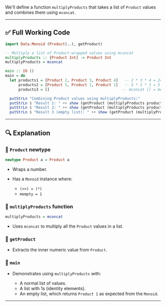 

We'll define a function `multiplyProducts` that takes a list of `Product` values and combines them using `mconcat`.

---

## ✅ Full Working Code

```haskell
import Data.Monoid (Product(..), getProduct)

-- Multiply a list of Product-wrapped values using mconcat
multiplyProducts :: [Product Int] -> Product Int
multiplyProducts = mconcat

main :: IO ()
main = do
  let products1 = [Product 2, Product 3, Product 4]   -- 2 * 3 * 4 = 24
      products2 = [Product 5, Product 1, Product 1]   -- 5 * 1 * 1 = 5
      products3 = []                                 -- mconcat [] = mempty = Product 1

  putStrLn "Combining Product values using multiplyProducts:"
  putStrLn $ "Result 1: " ++ show (getProduct (multiplyProducts products1))
  putStrLn $ "Result 2: " ++ show (getProduct (multiplyProducts products2))
  putStrLn $ "Result 3 (empty list): " ++ show (getProduct (multiplyProducts products3))
```

---

## 🔍 Explanation

### 🔹 `Product` newtype

```haskell
newtype Product a = Product a
```

* Wraps a number.
* Has a `Monoid` instance where:

  * `(<>) = (*)`
  * `mempty = 1`

### 🔹 `multiplyProducts` function

```haskell
multiplyProducts = mconcat
```

* Uses `mconcat` to multiply all the `Product` values in a list.

### 🔹 `getProduct`

* Extracts the inner numeric value from `Product`.

### 🔹 `main`

* Demonstrates using `multiplyProducts` with:

  * A normal list of values.
  * A list with 1s (identity elements).
  * An empty list, which returns `Product 1` as expected from the `Monoid`.

---

